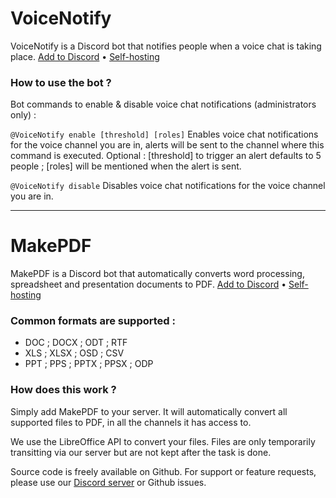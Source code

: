 # VoiceNotify

VoiceNotify is a Discord bot that notifies people when a voice chat is taking place.
[Add to Discord](https://discord.com/oauth2/authorize?client_id=712670038267789352&scope=bot&permissions=150528)  •  [Self-hosting](https://github.com/vpctorr/DiscordBots/blob/master/VoiceNotify/README.md)

### How to use the bot ?

Bot commands to enable & disable voice chat notifications (administrators only) :

`@VoiceNotify enable [threshold] [roles]`
Enables voice chat notifications for the voice channel you are in, alerts will be sent to the channel where this command is executed.
Optional : [threshold] to trigger an alert defaults to 5 people ; [roles] will be mentioned when the alert is sent.
                
`@VoiceNotify disable`
Disables voice chat notifications for the voice channel you are in.

---

# MakePDF

MakePDF is a Discord bot that automatically converts word processing, spreadsheet and presentation documents to PDF.
[Add to Discord](https://discord.com/oauth2/authorize?client_id=689807933415882762&scope=bot&permissions=52224)  •  [Self-hosting](https://github.com/vpctorr/DiscordBots/blob/master/MakePDF/README.md)

### Common formats are supported :
- DOC ; DOCX ; ODT ; RTF
- XLS ; XLSX ; OSD ; CSV
- PPT ; PPS ; PPTX ; PPSX ; ODP

### How does this work ?

Simply add MakePDF to your server. It will automatically convert all supported files to PDF, in all the channels it has access to.

We use the LibreOffice API to convert your files. Files are only temporarily transitting via our server but are not kept after the task is done.

Source code is freely available on Github. For support or feature requests, please use our [Discord server](https://discord.gg/SrGXHcC) or Github issues.
